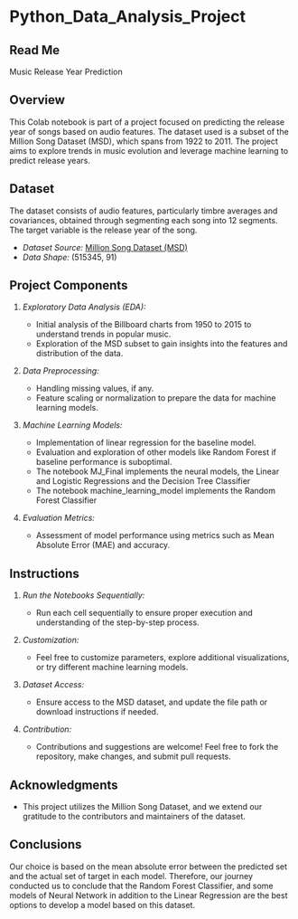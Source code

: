 # Python_Data_Analysis_Project

## Read Me

Music Release Year Prediction

## Overview

This Colab notebook is part of a project focused on predicting the release year of songs based on audio features. The dataset used is a subset of the Million Song Dataset (MSD), which spans from 1922 to 2011. The project aims to explore trends in music evolution and leverage machine learning to predict release years.

## Dataset

The dataset consists of audio features, particularly timbre averages and covariances, obtained through segmenting each song into 12 segments. The target variable is the release year of the song.

- *Dataset Source:* [Million Song Dataset (MSD)](http://labrosa.ee.columbia.edu/millionsong/)
- *Data Shape:* (515345, 91)

## Project Components

1. *Exploratory Data Analysis (EDA):*
   - Initial analysis of the Billboard charts from 1950 to 2015 to understand trends in popular music.
   - Exploration of the MSD subset to gain insights into the features and distribution of the data.

2. *Data Preprocessing:*
   - Handling missing values, if any.
   - Feature scaling or normalization to prepare the data for machine learning models.

3. *Machine Learning Models:*
   - Implementation of linear regression for the baseline model.
   - Evaluation and exploration of other models like Random Forest if baseline performance is suboptimal.
   - The notebook MJ_Final implements the neural models, the Linear and Logistic Regressions and the Decision Tree Classifier
   - The notebook machine_learning_model implements the Random Forest Classifier

4. *Evaluation Metrics:*
   - Assessment of model performance using metrics such as Mean Absolute Error (MAE) and accuracy.

## Instructions

1. *Run the Notebooks Sequentially:*
   - Run each cell sequentially to ensure proper execution and understanding of the step-by-step process.

2. *Customization:*
   - Feel free to customize parameters, explore additional visualizations, or try different machine learning models.

3. *Dataset Access:*
   - Ensure access to the MSD dataset, and update the file path or download instructions if needed.

4. *Contribution:*
   - Contributions and suggestions are welcome! Feel free to fork the repository, make changes, and submit pull requests.

## Acknowledgments

- This project utilizes the Million Song Dataset, and we extend our gratitude to the contributors and maintainers of the dataset.
  
## Conclusions

Our choice is based on the mean absolute error between the predicted set and the actual set of target in each model. 
Therefore, our journey conducted us to conclude that the Random Forest Classifier, and some models of Neural Network in addition to the Linear Regression are the best options to develop a model based on this dataset.
